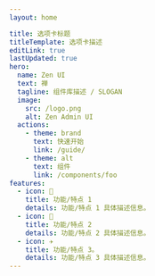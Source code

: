 ```yaml
---
layout: home

title: 选项卡标题
titleTemplate: 选项卡描述
editLink: true
lastUpdated: true
hero:
  name: Zen UI
  text: 禅
  tagline: 组件库描述 / SLOGAN
  image:
    src: /logo.png
    alt: Zen Admin UI
  actions:
    - theme: brand
      text: 快速开始
      link: /guide/
    - theme: alt
      text: 组件
      link: /components/foo
features:
  - icon: 🔨
    title: 功能/特点 1
    details: 功能/特点 1 具体描述信息。
  - icon: 🧩
    title: 功能/特点 2
    details: 功能/特点 2 具体描述信息。
  - icon: ✈️
    title: 功能/特点 3。
    details: 功能/特点 3 具体描述信息。
---
```

